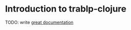 # Introduction to trablp-clojure

TODO: write [great documentation](http://jacobian.org/writing/what-to-write/)
